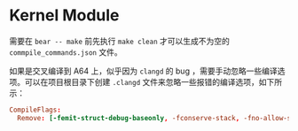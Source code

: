 # Kernel Module

需要在 `bear -- make` 前先执行 `make clean` 才可以生成不为空的 `commpile_commands.json` 文件。

如果是交叉编译到 A64 上，似乎因为 `clangd` 的 bug ，需要手动忽略一些编译选项。可以在项目根目录下创建 `.clangd` 文件来忽略一些报错的编译选项，如下所示：

``` conf
CompileFlags:
  Remove: [-femit-struct-debug-baseonly, -fconserve-stack, -fno-allow-store-data-races, -mabi=lp64]
```
